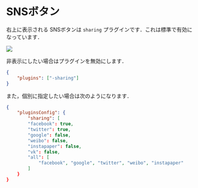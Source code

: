 # SNSボタン

右上に表示される SNSボタンは `sharing` プラグインです．これは標準で有効になっています．

![](/images/1575612027.png)

非表示にしたい場合はプラグインを無効にします．

```json
{
    "plugins": ["-sharing"]
}
```

また，個別に指定したい場合は次のようになります．

```json
{
    "pluginsConfig": {
        "sharing": [
        "facebook": true,
        "twitter": true,
        "google": false,
        "weibo": false,
        "instapaper": false,
        "vk": false,
        "all": [
            "facebook", "google", "twitter", "weibo", "instapaper"
        ]
    }
}
```


